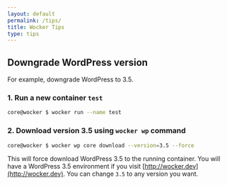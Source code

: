 ```yaml
---
layout: default
permalink: /tips/
title: Wocker Tips
type: tips
---
```



## Downgrade WordPress version

For example, downgrade WordPress to 3.5.

### 1. Run a new container `test`

```bash
core@wocker $ wocker run --name test
```

### 2. Download version 3.5 using `wocker wp` command

```bash
core@wocker $ wocker wp core download --version=3.5 --force
```

This will force download WordPress 3.5 to the running container. You will have a WordPress 3.5 environment if you visit [http://wocker.dev](http://wocker.dev). You can change `3.5` to any version you want.
